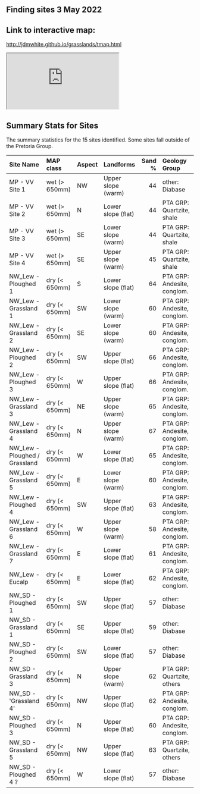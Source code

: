 ## Finding sites 3 May 2022

## Link to interactive map:

http://jdmwhite.github.io/grasslands/tmap.html
<iframe src = http://jdmwhite.github.io/grasslands/tmap.html> </iframe>

## Summary Stats for Sites

The summary statistics for the 15 sites identified. Some sites fall outside of the Pretoria Group. 

|Site Name                     |MAP class     |Aspect |Landforms          | Sand %|Geology Group               |
|:-----------------------------|:-------------|:------|:------------------|------:|:---------------------------|
|MP - VV Site 1                |wet (> 650mm) |NW     |Upper slope (warm) |     44|other: Diabase              |
|MP - VV Site 2                |wet (> 650mm) |N      |Lower slope (flat) |     44|PTA GRP: Quartzite, shale   |
|MP - VV Site 3                |wet (> 650mm) |SE     |Lower slope (warm) |     44|PTA GRP: Quartzite, shale   |
|MP - VV Site 4                |wet (> 650mm) |SE     |Upper slope (warm) |     45|PTA GRP: Quartzite, shale   |
|NW_Lew - Ploughed 1           |dry (< 650mm) |S      |Lower slope (flat) |     64|PTA GRP: Andesite, conglom. |
|NW_Lew - Grassland 1          |dry (< 650mm) |SW     |Lower slope (warm) |     60|PTA GRP: Andesite, conglom. |
|NW_Lew - Grassland 2          |dry (< 650mm) |SE     |Lower slope (warm) |     60|PTA GRP: Andesite, conglom. |
|NW_Lew - Ploughed 2           |dry (< 650mm) |SW     |Upper slope (flat) |     66|PTA GRP: Andesite, conglom. |
|NW_Lew - Ploughed 3           |dry (< 650mm) |W      |Upper slope (flat) |     66|PTA GRP: Andesite, conglom. |
|NW_Lew - Grassland 3          |dry (< 650mm) |NE     |Upper slope (warm) |     65|PTA GRP: Andesite, conglom. |
|NW_Lew - Grassland 4          |dry (< 650mm) |N      |Upper slope (warm) |     67|PTA GRP: Andesite, conglom. |
|NW_Lew - Ploughed / Grassland |dry (< 650mm) |W      |Lower slope (flat) |     65|PTA GRP: Andesite, conglom. |
|NW_Lew - Grassland 5          |dry (< 650mm) |E      |Lower slope (warm) |     60|PTA GRP: Andesite, conglom. |
|NW_Lew - Ploughed 4           |dry (< 650mm) |SW     |Upper slope (flat) |     63|PTA GRP: Andesite, conglom. |
|NW_Lew - Grassland 6          |dry (< 650mm) |W      |Upper slope (warm) |     58|PTA GRP: Andesite, conglom. |
|NW_Lew - Grassland 7          |dry (< 650mm) |E      |Lower slope (flat) |     61|PTA GRP: Andesite, conglom. |
|NW_Lew - Eucalp               |dry (< 650mm) |E      |Lower slope (flat) |     62|PTA GRP: Andesite, conglom. |
|NW_SD - Ploughed 1            |dry (< 650mm) |SW     |Upper slope (flat) |     57|other: Diabase              |
|NW_SD - Grassland 1           |dry (< 650mm) |SE     |Upper slope (flat) |     59|other: Diabase              |
|NW_SD - Ploughed 2            |dry (< 650mm) |SW     |Lower slope (flat) |     57|other: Diabase              |
|NW_SD - Grassland 3           |dry (< 650mm) |N      |Upper slope (warm) |     62|PTA GRP: Quartzite, others  |
|NW_SD - 'Grassland 4'         |dry (< 650mm) |NW     |Upper slope (flat) |     62|PTA GRP: Andesite, conglom. |
|NW_SD - Ploughed 3            |dry (< 650mm) |N      |Upper slope (flat) |     60|PTA GRP: Andesite, conglom. |
|NW_SD - Grassland 5           |dry (< 650mm) |NW     |Upper slope (flat) |     63|PTA GRP: Quartzite, others  |
|NW_SD - Ploughed 4 ?          |dry (< 650mm) |W      |Lower slope (flat) |     57|other: Diabase              |

